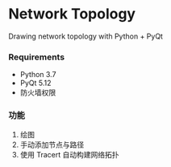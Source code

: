 # Network Topology
 Drawing network topology with Python + PyQt

### Requirements

- Python 3.7
- PyQt 5.12
- 防火墙权限

### 功能

1. 绘图
2. 手动添加节点与路径
3. 使用 Tracert 自动构建网络拓扑
